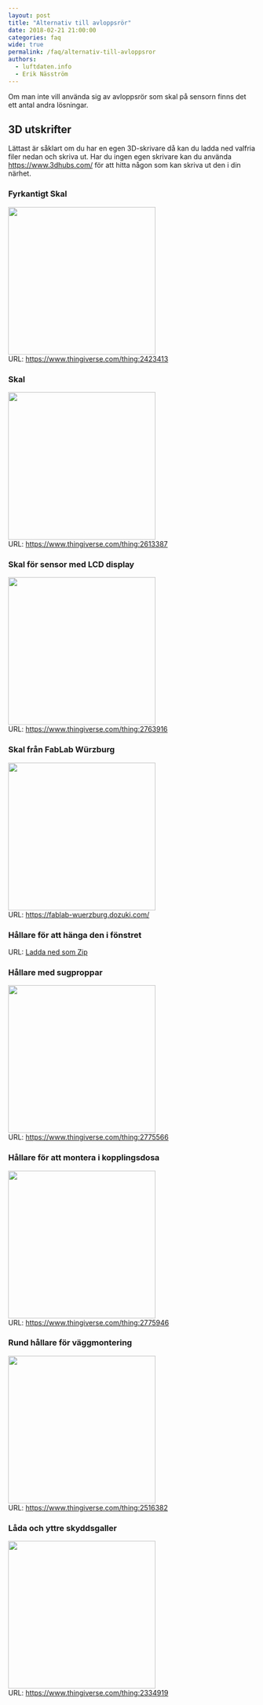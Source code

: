 ```yaml
---
layout: post
title: "Alternativ till avloppsrör"
date: 2018-02-21 21:00:00
categories: faq
wide: true
permalink: /faq/alternativ-till-avloppsror
authors:
  - luftdaten.info
  - Erik Näsström
---
```


Om man inte vill använda sig av avloppsrör som skal på sensorn finns det ett antal andra lösningar.

## 3D utskrifter
Lättast är såklart om du har en egen 3D-skrivare då kan du ladda ned valfria filer nedan och skriva ut. Har du ingen egen skrivare kan du använda https://www.3dhubs.com/ för att hitta någon som kan skriva ut den i din närhet.

### Fyrkantigt Skal
<img src="https://cdn.thingiverse.com/renders/8a/6c/b5/56/ac/ed167ce57f7366dbb9fd9f24fb55b2cf_preview_featured.JPG" width="300px"><br />
URL: https://www.thingiverse.com/thing:2423413


### Skal
<img src="https://cdn.thingiverse.com/renders/07/0f/f0/a0/2b/406cf298279f03974dafc94a9b96c110_preview_featured.jpg" width="300px"><br />
URL: https://www.thingiverse.com/thing:2613387

### Skal för sensor med LCD display<br />
<img src="https://cdn.thingiverse.com/renders/78/a3/f9/fa/a3/73dbbe6aff10ec29f67b763f624e3354_preview_featured.JPG" width="300px"><br />
URL: https://www.thingiverse.com/thing:2763916

### Skal från FabLab Würzburg<br />
<img src="https://d17kynu4zpq5hy.cloudfront.net/igi/fablab-wuerzburg/xnXN2NFDEivotQKJ.large" width="300px"><br />
URL: https://fablab-wuerzburg.dozuki.com/

### Hållare för att hänga den i fönstret<br />
URL: [Ladda ned som Zip](http://luftdaten.info/wp-content/uploads/2018/01/Feinstaub-Halterung-Happe.stl_.zip)

### Hållare med sugproppar <br />
<img src="https://cdn.thingiverse.com/renders/84/ee/5a/46/72/ab777a2ee8d0900b9fd359b0d47a43bb_preview_featured.jpg" width="300px"><br />
URL: https://www.thingiverse.com/thing:2775566

### Hållare för att montera i kopplingsdosa<br />
<img src="https://cdn.thingiverse.com/renders/94/80/41/26/56/80840f5a3d55a65af510726e8bb4e0ea_preview_featured.jpg" width="300px"><br />
URL: https://www.thingiverse.com/thing:2775946

### Rund hållare för väggmontering<br />
<img src="https://cdn.thingiverse.com/renders/50/34/e8/4a/7c/206eef2a0ac0906317346eeb088ffc38_preview_featured.jpg" width="300px"><br />
URL: https://www.thingiverse.com/thing:2516382

### Låda och yttre skyddsgaller<br />
<img src="https://cdn.thingiverse.com/renders/7d/6f/50/7d/05/9ea034aadb7c60347f920d580f3ea3af_preview_featured.jpg" width="300px"><br />
URL: https://www.thingiverse.com/thing:2334919
